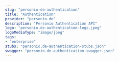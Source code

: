 ```yaml
---
slug: "personio-de-authentication"
title: "Authentication"
provider: "personio.de"
description: "Personio Authentication API"
logo: "personio.de-authentication-logo.jpeg"
logoMediaType: "image/jpeg"
tags:
- "enterprise"
stubs: "personio.de-authentication-stubs.json"
swagger: "personio.de-authentication-swagger.json"
---
```

